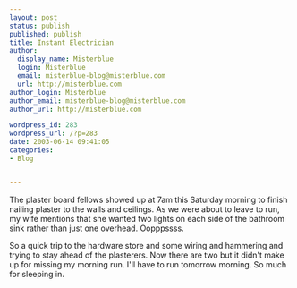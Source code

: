 ```yaml
---
layout: post
status: publish
published: publish
title: Instant Electrician
author:
  display_name: Misterblue
  login: Misterblue
  email: misterblue-blog@misterblue.com
  url: http://misterblue.com
author_login: Misterblue
author_email: misterblue-blog@misterblue.com
author_url: http://misterblue.com

wordpress_id: 283
wordpress_url: /?p=283
date: 2003-06-14 09:41:05
categories:
- Blog


---
```

<p>
The plaster board fellows showed up at 7am this Saturday morning to finish nailing plaster to the walls and ceilings.
As we were about to leave to run, my wife mentions that she wanted two lights on each side of the bathroom sink rather than just one overhead.   Oopppssss.
</p>
<p>
So a quick trip to the hardware store and some wiring and hammering and trying to stay ahead of the plasterers.  Now there are two but it didn't make up for missing my morning run.  I'll have to run tomorrow morning.  So much for sleeping in.
</p>
